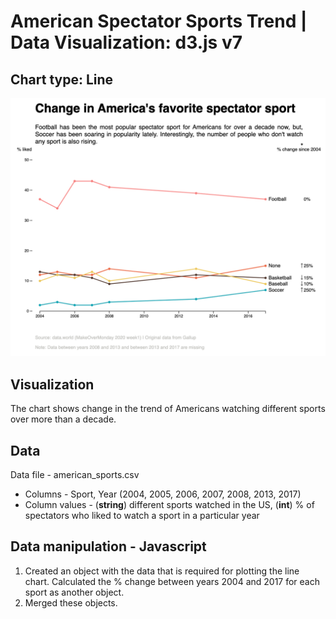 # American Spectator Sports Trend | Data Visualization: d3.js v7

## Chart type: Line

<!-- DESCRIPTION/ -->


![America's Spectator Sport](USSpectatorSportsTrend.png)

<!-- DESCRIPTION/ -->

## Visualization
The chart shows change in the trend of Americans watching different sports over more than a decade. 

## Data

Data file - american_sports.csv

- Columns - Sport, Year (2004, 2005, 2006, 2007, 2008, 2013, 2017)
- Column values - (**string**) different sports watched in the US, (**int**) % of spectators who liked to watch a sport in a particular year

## Data manipulation - Javascript

1. Created an object with the data that is required for plotting the line chart. Calculated the % change between years 2004 and 2017 for each sport as another object.
2. Merged these objects.
